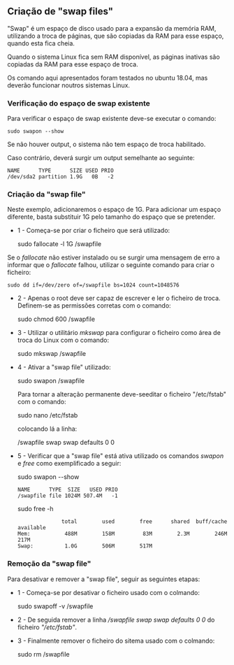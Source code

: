 ## Criação de "swap files"

"Swap" é um espaço de disco usado para a expansão da memória RAM, utilizando a troca de páginas, que são copiadas da RAM para esse espaço, quando esta fica cheia.

Quando o sistema Linux fica sem RAM disponível, as páginas inativas são copiadas da RAM para esse espaço de troca.

Os comando aqui apresentados foram testados no ubuntu 18.04, mas deverão funcionar noutros sistemas Linux.

### Verificação do espaço de swap existente
Para verificar o espaço de swap existente deve-se executar o comando:

    sudo swapon --show
  
Se não houver output, o sistema não tem espaço de troca habilitado.

Caso contrário, deverá surgir um output semelhante ao seguinte:

    NAME      TYPE      SIZE USED PRIO
    /dev/sda2 partition 1.9G   0B   -2

### Criação da "swap file"
Neste exemplo, adicionaremos o espaço de 1G. Para adicionar um espaço diferente, basta substituir 1G pelo tamanho do espaço que se pretender.

- 1 - Começa-se por criar o ficheiro que será utilizado:

    sudo fallocate -l 1G /swapfile

Se o _fallocate_ não estiver instalado ou se surgir uma mensagem de erro a informar que o _fallocate_ falhou, utilizar o seguinte comando para criar o ficheiro:

    sudo dd if=/dev/zero of=/swapfile bs=1024 count=1048576

- 2 - Apenas o root deve ser capaz de escrever e ler o ficheiro de troca. Definem-se as permissões corretas com o comando:
  
    sudo chmod 600 /swapfile

- 3 - Utilizar o utilitário _mkswap_ para configurar o ficheiro como área de troca do Linux com o comando:
  
    sudo mkswap /swapfile

- 4 - Ativar a "swap file" utilizado:
  
    sudo swapon /swapfile
  
  Para tornar a alteração permanente deve-seeditar o ficheiro "/etc/fstab" com o comando:
    
    sudo nano /etc/fstab
  
  colocando lá a linha:
    
    /swapfile swap swap defaults 0 0
  
- 5 - Verificar que a "swap file" está ativa utilizado os comandos _swapon_ e _free_ como exemplificado a seguir:
  
    sudo swapon --show

      NAME      TYPE  SIZE   USED PRIO
      /swapfile file 1024M 507.4M   -1

    sudo free -h
  
                    total        used        free      shared  buff/cache   available
      Mem:           488M        158M         83M        2.3M        246M        217M
      Swap:          1.0G        506M        517M

### Remoção da "swap file"
Para desativar e remover a "swap file", seguir as seguintes etapas:

- 1 - Começa-se por desativar o ficheiro usado com o colmando:
  
    sudo swapoff -v /swapfile

- 2 - De seguida remover a linha _/swapfile swap swap defaults 0 0_ do ficheiro _"/etc/fstab"_.

- 3 - Finalmente remover o ficheiro do sitema usado com o colmando:
  
    sudo rm /swapfile





